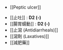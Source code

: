 -  [[Peptic ulcer]]
+ [[止吐]] : **D2 (-)**
+ [[腸胃蠕動]] : **D2 (-)** 
+ [[止瀉 (Antidiarrheals)]]
+ [[瀉劑 (Laxatives)]]
+ [[減肥藥]]